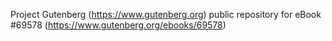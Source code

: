 Project Gutenberg (https://www.gutenberg.org) public repository for
eBook #69578 (https://www.gutenberg.org/ebooks/69578)
